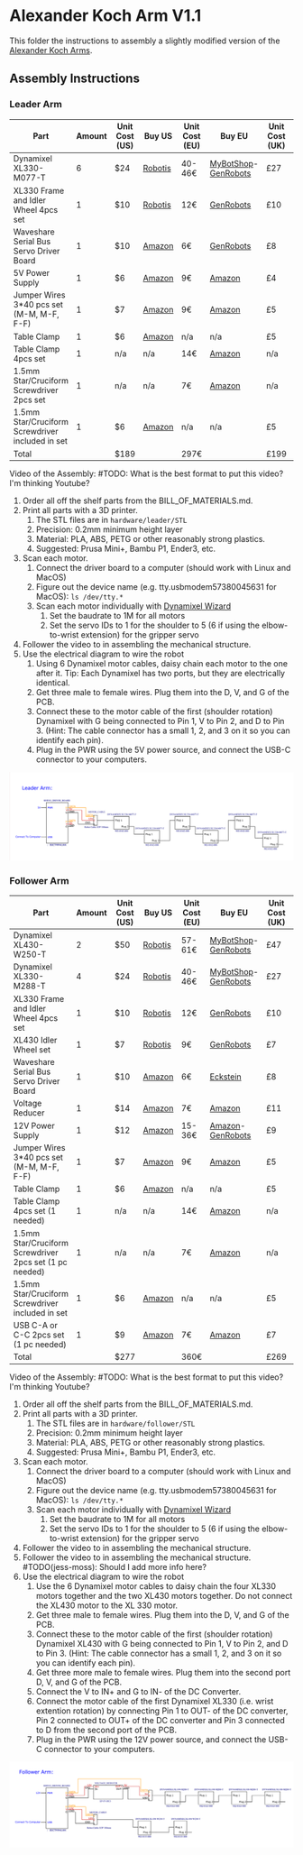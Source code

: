 # Alexander Koch Arm V1.1

This folder the instructions to assembly a slightly modified version of the [Alexander Koch Arms](https://github.com/AlexanderKoch-Koch/low_cost_robot). 

## Assembly Instructions

### Leader Arm

| Part | Amount | Unit Cost (US) | Buy US | Unit Cost (EU) | Buy EU | Unit Cost (UK) | Buy UK |
|---|---|---|---|---|---|---|---|
| Dynamixel XL330-M077-T | 6 | $24 | [Robotis](https://www.robotis.us/dynamixel-xl330-m077-t) | 40-46€ | [MyBotShop](https://www.mybotshop.de/DYNAMIXEL-XL330-M077-T)-[GenRobots](https://www.generationrobots.com/en/403818-dynamixel-xl330-m077-t-servo-motor.html) | £27 | [RoboSavvy](https://robosavvy.co.uk/robotis-dynamixel-xl330-m077-t.html) |
| XL330 Frame and Idler Wheel 4pcs set | 1 | $10 | [Robotis](https://www.robotis.us/fpx330-h101-4pcs-set) | 12€ | [GenRobots](https://www.generationrobots.com/en/403860-FPX330-H101-hinge-frame-and-idler-set-dynamixel-xl330.html) | £10 |  [RoboSavvy](https://robosavvy.co.uk/fpx330-h101-4pcs-set.html) |
| Waveshare Serial Bus Servo Driver Board | 1 | $10 | [Amazon](https://a.co/d/7C3RUYU) | 6€ | [GenRobots](https://eckstein-shop.de/WaveShare-Serial-Bus-Servo-Driver-Board-for-ST-SC-Serial-Bus-Servos-EN) | £8 | [Amazon](https://www.amazon.com/Waveshare-Integrates-Control-Circuit-Supports/dp/B0CTMM4LWK/) |
| 5V Power Supply | 1 | $6 | [Amazon](https://a.co/d/5u90NVp) | 9€ | [Amazon](https://www.amazon.fr/LEYF-Alimentation-Universelle-Adaptateur-Enfichable/dp/B09NGVWBSY) | £4 | [Amazon](https://a.co/d/5u90NVp)|
| Jumper Wires 3*40 pcs set (M-M, M-F, F-F) | 1 | $7 | [Amazon](https://a.co/d/hQfk2cb) | 9€ | [Amazon](https://www.amazon.fr/AZDelivery-Jumper-Cavalier-C%C3%A2ble-Arduino/dp/B074P726ZR) | £5 | [Amazon](https://a.co/d/hQfk2cb)|
| Table Clamp | 1 | $6 | [Amazon](https://a.co/d/4KEiYdV) | n/a | n/a | £5 | [Amazon](https://a.co/d/4KEiYdV) |
| Table Clamp 4pcs set | 1 | n/a | n/a | 14€ | [Amazon](https://www.amazon.fr/CAUTIOUS-Serre-Joint-R%C3%A9glable-Serre-Joints/dp/B0CJMB3SKH) | n/a | n/a |
| 1.5mm Star/Cruciform Screwdriver 2pcs set | 1 | n/a | n/a | 7€ | [Amazon](https://www.amazon.fr/sourcing-map-Cruciforme-%C3%89lectroniques-R%C3%A9paration/dp/B0BQ69J2QF) | n/a | n/a |
| 1.5mm Star/Cruciform Screwdriver included in set | 1 | $6 | [Amazon](https://www.amazon.com/Choice-9-Piece-Precision-Screwdriver-Phillips/dp/B0747DYJJR) | n/a | n/a | £5 | [Amazon](https://www.amazon.com/Choice-9-Piece-Precision-Screwdriver-Phillips/dp/B0747DYJJR)
| Total | | $189 | | 297€ | | £199 | |

Video of the Assembly: #TODO: What is the best format to put this video? I'm thinking Youtube?

1. Order all off the shelf parts from the BILL_OF_MATERIALS.md.
2. Print all parts with a 3D printer.
   1. The STL files are in `hardware/leader/STL`
   2. Precision: 0.2mm minimum height layer
   3. Material: PLA, ABS, PETG or other reasonably strong plastics.
   4. Suggested: Prusa Mini+, Bambu P1, Ender3, etc.
3.  Scan each motor.
    1.  Connect the driver board to a computer (should work with Linux and MacOS)
    2.  Figure out the device name (e.g. tty.usbmodem57380045631 for MacOS): ```ls /dev/tty.*```
    3.  Scan each motor individually with [Dynamixel Wizard](https://emanual.robotis.com/docs/en/software/dynamixel/dynamixel_wizard2/)
        1. Set the baudrate to 1M for all motors
        2. Set the servo IDs to 1 for the shoulder to 5 (6 if using the elbow-to-wrist extension) for the gripper servo
4.  Follower the video to in assembling the mechanical structure.
5.  Use the electrical diagram to wire the robot
    1.  Using 6 Dynamixel motor cables, daisy chain each motor to the one after it. Tip: Each Dynamixel has two ports, but they are electrically identical.
    2.  Get three male to female wires. Plug them into the D, V, and G of the PCB.
    3.  Connect these to the motor cable of the first (shoulder rotation) Dynamixel with G being connected to Pin 1, V to Pin 2, and D to Pin 3. (Hint: The cable connector has a small 1, 2, and 3 on it so you can identify each pin).
    4.  Plug in the PWR using the 5V power source, and connect the USB-C connector to your computers.

![Leader Electrical Diagram](./pictures/Leader_Arm_Electrical_Diagram.png)

### Follower Arm

| Part | Amount | Unit Cost (US) | Buy US | Unit Cost (EU) | Buy EU | Unit Cost (UK) | Buy UK |
|---|---|---|---|---|---|---|---|
| Dynamixel XL430-W250-T |  2 | $50 | [Robotis](https://www.robotis.us/dynamixel-xl430-w250-t) | 57-61€ | [MyBotShop](https://www.mybotshop.de/DYNAMIXEL-XL430-W250-T)-[GenRobots](https://www.generationrobots.com/en/402823-dynamixel-xl430-w250-t-servomotor.html) | £47 | [RoboSavvy](https://robosavvy.co.uk/dynamixel-xl430-w250-t.html)
| Dynamixel XL330-M288-T |  4 | $24  | [Robotis](https://www.robotis.us/dynamixel-xl330-m288-t) | 40-46€ | [MyBotShop](https://www.mybotshop.de/DYNAMIXEL-XL330-M288-T)-[GenRobots](https://www.generationrobots.com/en/403817-dynamixel-xl330-m288-t-servo-motor.html) | £27 | [RoboSavvy](https://robosavvy.co.uk/robotis-dynamixel-xl330-m288-t.html) |
| XL330 Frame and Idler Wheel 4pcs set |  1 | $10 | [Robotis](https://www.robotis.us/fpx330-h101-4pcs-set) | 12€ | [GenRobots](https://www.generationrobots.com/en/403860-FPX330-H101-hinge-frame-and-idler-set-dynamixel-xl330.html) | £10 |  [RoboSavvy](https://robosavvy.co.uk/fpx330-h101-4pcs-set.html) |
| XL430 Idler Wheel set | 1 | $7 | [Robotis](https://www.robotis.us/hn11-i101-set) | 9€ | [GenRobots](https://www.generationrobots.com/en/403206-hn11-i101-horn-set.html) | £7 | [Robosavvy](https://robosavvy.co.uk/hn11-i101-set.html)|
| Waveshare Serial Bus Servo Driver Board | 1 | $10 | [Amazon](https://a.co/d/7C3RUYU) | 6€ | [Eckstein](https://eckstein-shop.de/WaveShare-Serial-Bus-Servo-Driver-Board-for-ST-SC-Serial-Bus-Servos-EN) | £8 | [Amazon](https://www.amazon.com/Waveshare-Integrates-Control-Circuit-Supports/dp/B0CTMM4LWK/)|
| Voltage Reducer | 1 | $14 | [Amazon](https://www.amazon.com/EPLZON-Converter-5V-5-3V-Transformer-Regulator/dp/B09R4DBZJK) | 7€ | [Amazon](https://www.amazon.fr/ICQUANZX-Converter-Transformer-Voltage-Regulator/dp/B07RGB2HB6) | £11 | [Amazon](https://www.amazon.com/EPLZON-Converter-5V-5-3V-Transformer-Regulator/dp/B09R4DBZJK) |
| 12V Power Supply | 1 | $12 | [Amazon](https://a.co/d/40o8uMN) | 15-36€ | [Amazon](https://www.amazon.fr/LEDMO-Alimentation-Adaptateur-Transformateurs-Chargeur/dp/B07PGLXK4X)-[GenRobots](https://www.generationrobots.com/en/400866-smps-charger-for-bioloid-and-dynamixel-robotis.html) | £9 | [Amazon](https://a.co/d/40o8uMN) |
| Jumper Wires 3*40 pcs set (M-M, M-F, F-F) | 1 | $7 | [Amazon](https://a.co/d/hQfk2cb) | 9€ | [Amazon](https://www.amazon.fr/AZDelivery-Jumper-Cavalier-C%C3%A2ble-Arduino/dp/B074P726ZR) | £5 | [Amazon](https://a.co/d/hQfk2cb) |
| Table Clamp | 1 | $6 | [Amazon](https://a.co/d/4KEiYdV) | n/a | n/a | £5 | [Amazon](https://a.co/d/4KEiYdV) |
| Table Clamp 4pcs set (1 needed)| 1 | n/a | n/a | 14€ | [Amazon](https://www.amazon.fr/CAUTIOUS-Serre-Joint-R%C3%A9glable-Serre-Joints/dp/B0CJMB3SKH) | n/a | n/a |
| 1.5mm Star/Cruciform Screwdriver 2pcs set (1 pc needed) | 1 | n/a | n/a | 7€ | [Amazon](https://www.amazon.fr/sourcing-map-Cruciforme-%C3%89lectroniques-R%C3%A9paration/dp/B0BQ69J2QF) | n/a | n/a |
| 1.5mm Star/Cruciform Screwdriver included in set | 1 | $6 | [Amazon](https://www.amazon.com/Choice-9-Piece-Precision-Screwdriver-Phillips/dp/B0747DYJJR) | n/a | n/a | £5 | [Amazon](https://www.amazon.com/Choice-9-Piece-Precision-Screwdriver-Phillips/dp/B0747DYJJR) |
| USB C-A or C-C 2pcs set (1 pc needed) | 1 | $9 | [Amazon](https://www.amazon.com/Charging-etguuds-Charger-Braided-Compatible/dp/B0B8NWLLW2/) | 7€ | [Amazon](https://www.amazon.fr/-/en/dp/B0CKPDZ3SK/) | £7 | [Amazon](https://www.amazon.com/Charging-etguuds-Charger-Braided-Compatible/dp/B0B8NWLLW2/)|
| Total | | $277 | | 360€ | | £269 | |

Video of the Assembly: #TODO: What is the best format to put this video? I'm thinking Youtube?

1. Order all off the shelf parts from the BILL_OF_MATERIALS.md.
2. Print all parts with a 3D printer.
   1. The STL files are in `hardware/follower/STL`
   2. Precision: 0.2mm minimum height layer
   3. Material: PLA, ABS, PETG or other reasonably strong plastics.
   4. Suggested: Prusa Mini+, Bambu P1, Ender3, etc.
3.  Scan each motor.
    1.  Connect the driver board to a computer (should work with Linux and MacOS)
    2.  Figure out the device name (e.g. tty.usbmodem57380045631 for MacOS): ```ls /dev/tty.*```
    3.  Scan each motor individually with [Dynamixel Wizard](https://emanual.robotis.com/docs/en/software/dynamixel/dynamixel_wizard2/)
        1. Set the baudrate to 1M for all motors
        2. Set the servo IDs to 1 for the shoulder to 5 (6 if using the elbow-to-wrist extension) for the gripper servo
4.  Follower the video to in assembling the mechanical structure.
4. Follower the video to in assembling the mechanical structure. #TODO(jess-moss): Should I add more info here? 
5.  Use the electrical diagram to wire the robot
    1.  Use the 6 Dynamixel motor cables to daisy chain the four XL330 motors together and the two XL430 motors together. Do not connect the XL430 motor to the XL 330 motor.
    2.  Get three male to female wires. Plug them into the D, V, and G of the PCB.
    3.  Connect these to the motor cable of the first (shoulder rotation) Dynamixel XL430 with G being connected to Pin 1, V to Pin 2, and D to Pin 3. (Hint: The cable connector has a small 1, 2, and 3 on it so you can identify each pin).
    4.  Get three more male to female wires. Plug them into the second port D, V, and G of the PCB.
    5.  Connect the V to IN+ and G to IN- of the DC Converter.
    6.  Connect the motor cable of the first Dynamixel XL330 (i.e. wrist extention rotation) by connecting Pin 1 to OUT- of the DC converter, Pin 2 connected to OUT+ of the DC converter and Pin 3 connected to D from the second port of the PCB. 
    7.  Plug in the PWR using the 12V power source, and connect the USB-C connector to your computers.

![Follower Diagram](./pictures/Follower_Arm_Electrical_Diagram.png)
